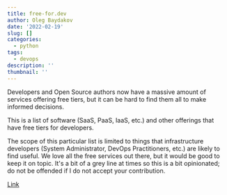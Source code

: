 ```yaml
---
title: free-for.dev
author: Oleg Baydakov
date: '2022-02-19'
slug: []
categories:
  - python
tags:
  - devops
description: ''
thumbnail: ''
---
```


Developers and Open Source authors now have a massive amount of services offering free tiers, but it can be hard to find them all to make informed decisions.

This is a list of software (SaaS, PaaS, IaaS, etc.) and other offerings that have free tiers for developers.

The scope of this particular list is limited to things that infrastructure developers (System Administrator, DevOps Practitioners, etc.) are likely to find useful. We love all the free services out there, but it would be good to keep it on topic. It's a bit of a grey line at times so this is a bit opinionated; do not be offended if I do not accept your contribution.

[Link](https://free-for.dev/#/?id=free-fordev)